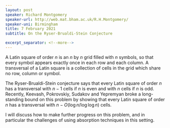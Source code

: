 ```yaml
---
layout: post
speaker: Richard Montgomery
speaker-url: http://web.mat.bham.ac.uk/R.H.Montgomery/
speaker-uni: Birmingham
title: 7 February 2021
subtitle: On the Ryser-Brualdi-Stein Conjecture

excerpt_separator: <!--more-->
---
```


A Latin square of order $n$ is an $n$ by $n$ grid filled with $n$ symbols, so
that every symbol appears exactly once in each row and each column. A
transversal of a Latin square is a collection of cells in the grid which
share no row, column or symbol.

The Ryser-Brualdi-Stein conjecture says that every Latin square of order
$n$ has a transversal with $n-1$ cells if $n$ is even and with $n$ cells if $n$ is
odd. Recently, Keevash, Pokrovskiy, Sudakov and Yepremyan broke a
long-standing bound on this problem by showing that every Latin square
of order $n$ has a transversal with $n-O(\log n/\log \log n)$ cells.

I will discuss how to make further progress on this problem, and in
particular the challenges of using absorption techniques in this setting.


<!--more-->
